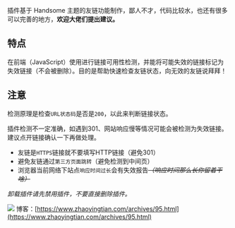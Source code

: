 插件基于 Handsome 主题的友链功能制作，鄙人不才，代码比较水，也还有很多可以完善的地方，**欢迎大佬们提出建议。**

## 特点

在前端（JavaScript）使用进行链接可用性检测，并能将可能失效的链接标记为失效链接（不会被删除）。目的是帮助快速检查友链状态，向无效的友链说拜拜！

## 注意

检测原理是检查`URL状态码`是否是`200`，以此来判断链接状态。

插件检测不一定准确，如遇到301、网站响应慢等情况可能会被检测为失效链接。建议点开链接确认一下再做处理。

* 友链是`HTTPS`链接就不要填写HTTP链接（避免301）
* 避免友链通过`第三方页面跳转`（避免检测到中间页）
* 浏览器当前网络下站点`响应时间过长`会有失效报告~~*（响应时间那么长你留着干啥）*~~

*卸载插件请先禁用插件，不要直接删除插件。*

![](https://cdn.zhaoyingtian.com/blog/2021/09/09/211539.jpg)
博客：[https://www.zhaoyingtian.com/archives/95.html](https://www.zhaoyingtian.com/archives/95.html)
